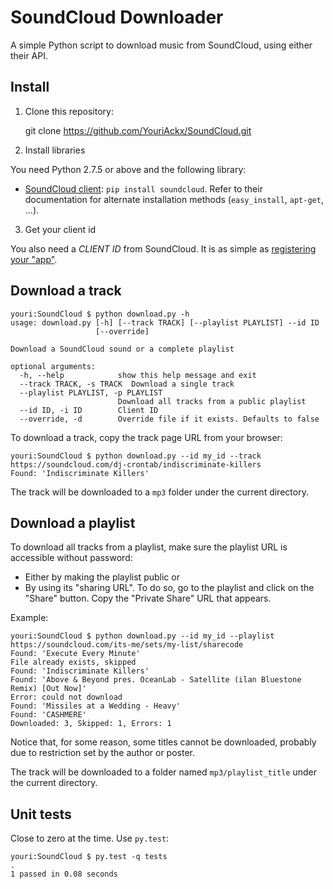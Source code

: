 SoundCloud Downloader
=====================

A simple Python script to download music from SoundCloud, using either their API.


## Install

1. Clone this repository:

    git clone https://github.com/YouriAckx/SoundCloud.git

2. Install libraries

You need Python 2.7.5 or above and the following library:

* [SoundCloud client](https://github.com/soundcloud/soundcloud-python): `pip install soundcloud`. Refer to their documentation for alternate installation methods (`easy_install`, `apt-get`, ...).

3. Get your client id

You also need a *CLIENT ID* from SoundCloud. It is as simple as [registering your "app"](https://developers.soundcloud.com/).


## Download a track

    youri:SoundCloud $ python download.py -h
    usage: download.py [-h] [--track TRACK] [--playlist PLAYLIST] --id ID
                       [--override]

    Download a SoundCloud sound or a complete playlist

    optional arguments:
      -h, --help            show this help message and exit
      --track TRACK, -s TRACK  Download a single track
      --playlist PLAYLIST, -p PLAYLIST
                            Download all tracks from a public playlist
      --id ID, -i ID        Client ID
      --override, -d        Override file if it exists. Defaults to false

To download a track, copy the track page URL from your browser:

    youri:SoundCloud $ python download.py --id my_id --track https://soundcloud.com/dj-crontab/indiscriminate-killers
    Found: 'Indiscriminate Killers'

The track will be downloaded to a `mp3` folder under the current directory.


## Download a playlist

To download all tracks from a playlist, make sure the playlist URL is accessible without password:

* Either by making the playlist public or
* By using its "sharing URL". To do so, go to the playlist and click on the "Share" button. Copy the "Private Share" URL that appears.

Example:

    youri:SoundCloud $ python download.py --id my_id --playlist https://soundcloud.com/its-me/sets/my-list/sharecode
    Found: 'Execute Every Minute'
    File already exists, skipped
    Found: 'Indiscriminate Killers'
    Found: 'Above & Beyond pres. OceanLab - Satellite (ilan Bluestone Remix) [Out Now]'
    Error: could not download
    Found: 'Missiles at a Wedding - Heavy'
    Found: 'CASHMERE'
    Downloaded: 3, Skipped: 1, Errors: 1

Notice that, for some reason, some titles cannot be downloaded, probably due to restriction set by the author or poster.

The track will be downloaded to a folder named `mp3/playlist_title` under the current directory.


## Unit tests

Close to zero at the time. Use `py.test`:

    youri:SoundCloud $ py.test -q tests
    .
    1 passed in 0.08 seconds
